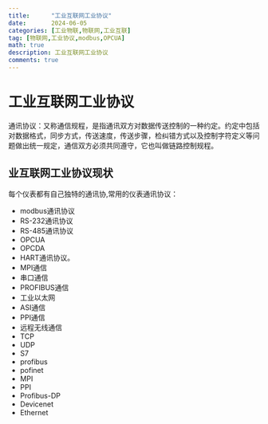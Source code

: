 ```yaml
---
title:      "工业互联网工业协议"
date:       2024-06-05
categories: [工业物联,物联网,工业互联]
tag: [物联网,工业协议,modbus,OPCUA]
math: true
description: 工业互联网工业协议
comments: true
---
```


# 工业互联网工业协议
  通讯协议：又称通信规程，是指通讯双方对数据传送控制的一种约定。约定中包括对数据格式，同步方式，传送速度，传送步骤，检纠错方式以及控制字符定义等问题做出统一规定，通信双方必须共同遵守，它也叫做链路控制规程。
## 业互联网工业协议现状  
每个仪表都有自己独特的通讯协,常用的仪表通讯协议：

 - modbus通讯协议
 - RS-232通讯协议
 - RS-485通讯协议
 - OPCUA
 - OPCDA
 - HART通讯协议。
 - MPI通信
 - 串口通信
 - PROFIBUS通信
 - 工业以太网
 - ASI通信
 - PPI通信
 - 远程无线通信
 - TCP
 - UDP
 - S7
 - profibus
 - pofinet
 - MPI
 - PPI
 - Profibus-DP
 - Devicenet
 - Ethernet
